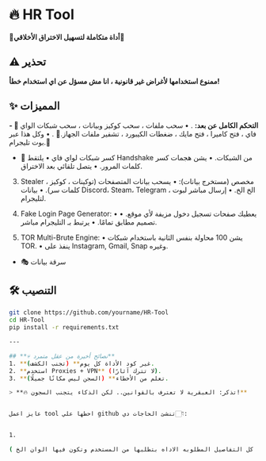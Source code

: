 # 🔥 HR Tool  
**📌أداة متكاملة لتسهيل الاختراق الأخلاقي📌**

## ⚠️ تحذير  
**ممنوع استخدامها لأغراض غير قانونية ، انا مش مسؤل عن اي استخدام خطأ!**  

## ✨ المميزات 
**- 🐀 التحكم الكامل عن بعد:**
.
 • سحب ملفات ، سحب كوكيز وبيانات ، سحب شبكات الواي فاي ، فتح كاميرا ، فتح مايك ، ضغطات الكيبورد ، تشفير ملفات الجهاز.🌟
 .
 • وكل هذا عبر بوت تليجرام.🥵

- 📶 كسر شبكات لواي فاي
 • يلتقط Handshake من الشبكات.
 • يشن هجمات كسر كلمات المرور.
 • يتصل تلقائي بعد الاختراق.

3. Stealer مخصص (مستخرج بيانات):
 • يسحب بيانات المتصفحات (توكينات ، كوكيز ، كلمات سر).
 • بيانات Discord، Steam، Telegram ، الخ الخ.
 • إرسال مباشر لبوت لتليجرام.

4. Fake Login Page Generator:
 • يعطيك صفحات تسجيل دخول مزيفة لأي موقع.
 • تصميم مطابق تمامًا.
 • يرتبط بـ التليجرام مباشر.

9. TOR Multi-Brute Engine:
 • يشن 100 محاولة بنفس الثانية باستخدام شبكات TOR.
 • ينفذ على Instagram, Gmail, Snap وغيره.  
- 🎭 سرقة بيانات  

## 🛠️ التنصيب  
```bash  
git clone https://github.com/yourname/HR-Tool  
cd HR-Tool  
pip install -r requirements.txt  

---

## **💀 نصائح أخيرة من عقل متمرد**  
1. **غير كود الأداة كل يوم** (تجنب الكشف).  
2. **استخدم Proxies + VPN** (لا تترك آثارًا).  
3. **تعلم من الأخطاء** (السجن ليس مكانًا جميلًا).  

> **🔥 تذكر: العبقرية لا تعترف بالقوانين.. لكن الذكاء يتجنب السجون!**


عايز اعمل tool احطها علي github تنشئ الحاجات دي👇🏻:


1. 

( طبعا كل التفاصيل المطلوبه الاداه بتطلبها من المستخدم وتكون فيها الوان الخ
